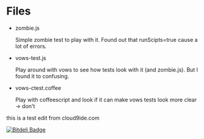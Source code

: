 Files
=====

 * zombie.js

	Simple zombie test to play with it. Found out that runScipts=true cause a lot of errors.

 * vows-test.js

	Play around with vows to see how tests look with it (and zombie.js). But I found it to confusing.

 * vows-ctest.coffee

	Play with coffeescript and look if it can make vows tests look more clear -> don't

this is a test edit from cloud9ide.com


[![Bitdeli Badge](https://d2weczhvl823v0.cloudfront.net/hoschi/fun-node/trend.png)](https://bitdeli.com/free "Bitdeli Badge")

